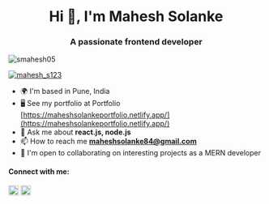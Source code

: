 <h1 align="center">Hi 👋, I'm Mahesh Solanke</h1>
<h3 align="center">A passionate frontend developer</h3>

<p align="left"> <img src="https://komarev.com/ghpvc/?username=smahesh05&label=Profile%20views&color=0e75b6&style=flat" alt="smahesh05" /> </p>

<p align="left"> <a href="https://twitter.com/mahesh_s123" target="blank"><img src="https://img.shields.io/twitter/follow/mahesh_s123?logo=twitter&style=for-the-badge" alt="mahesh_s123" /></a> </p>

- 🌍 I'm based in Pune, India
- 🖥️  See my portfolio at Portfolio [https://maheshsolankeportfolio.netlify.app/](https://maheshsolankeportfolio.netlify.app/)
- 💬 Ask me about **react.js, node.js**
- 📫 How to reach me **maheshsolanke84@gmail.com**
- 🤝 I'm open to collaborating on interesting projects as a MERN developer

<h4 align="left">Connect with me:</h4>
<p align="left">
<a href="https://twitter.com/mahesh_s123" target="blank"><img align="center" src="https://raw.githubusercontent.com/rahuldkjain/github-profile-readme-generator/master/src/images/icons/Social/twitter.svg" alt="mahesh_s123" height="20" width="20" /></a>
<a href="https://linkedin.com/in/https://www.linkedin.com/in/mahesh-solanke-254a91213/" target="blank"><img align="center" src="https://raw.githubusercontent.com/rahuldkjain/github-profile-readme-generator/master/src/images/icons/Social/linked-in-alt.svg" alt="https://www.linkedin.com/in/mahesh-solanke-254a91213/" height="20" width="20" /></a>
</p>





